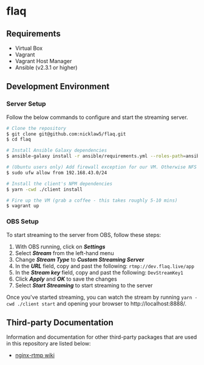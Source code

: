 # flaq

## Requirements

- Virtual Box
- Vagrant
- Vagrant Host Manager
- Ansible (v2.3.1 or higher)

## Development Environment

### Server Setup

Follow the below commands to configure and start the streaming server.

```bash
# Clone the repository
$ git clone git@github.com:nicklaw5/flaq.git
$ cd flaq

# Install Ansible Galaxy dependencies
$ ansible-galaxy install -r ansible/requirements.yml --roles-path=ansible/roles

# (Ubuntu users only) Add firewall exception for our VM. Otherwise NFS access to the VM is unavailable.
$ sudo ufw allow from 192.168.43.0/24

# Install the client's NPM dependencies
$ yarn -cwd ./client install

# Fire up the VM (grab a coffee - this takes roughly 5-10 mins)
$ vagrant up
```

### OBS Setup

To start streaming to the server from OBS, follow these steps:

1. With OBS running, click on ***Settings***
2. Select ***Stream*** from the left-hand menu
3. Change ***Stream Type*** to ***Custom Streaming Server***
4. In the ***URL*** field, copy and past the following: `rtmp://dev.flaq.live/app`
5. In the ***Stream key*** field, copy and past the following: `DevStreamKey1`
6. Click ***Apply*** and ***OK*** to save the changes
7. Select ***Start Streaming*** to start streaming to the server

Once you've started streaming, you can watch the stream by running `yarn -cwd ./client start` and opening your browser to http://localhost:8888/.

## Third-party Documentation

Information and documentation for other third-party packages that are used in this repository are listed below:

- [nginx-rtmp wiki](https://github.com/arut/nginx-rtmp-module/wiki)

